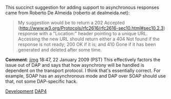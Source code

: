 This succinct suggestion for adding support to asynchronous responses
came from Roberto De Almeida (roberto at dealmeida.net):

> My suggestion would be to return a 202 Accepted
> (http://www.w3.org/Protocols/rfc2616/rfc2616-sec10.html#sec10.2.3)
> response with a "Location:" header pointing to a unique URL. Accessing
> the new URL should return either a 404 Not found if the response is
> not ready; 200 OK if it is; and 410 Gone if it has been generated and
> deleted after some time.

**Comment**: [jimg](User:Jimg "wikilink") 18:47, 22 January 2009 (PST)
This effectively factors the issue out of DAP and says that how
asynchrony will be handled is dependent on the transport protocol. I
think that's essentially correct. For example, SOAP has an asynchronous
mode and DAP over SOAP should use that, not some DAP-specific hack.

[Development](Category:Development "wikilink")
[DAP4](Category:DAP4 "wikilink")